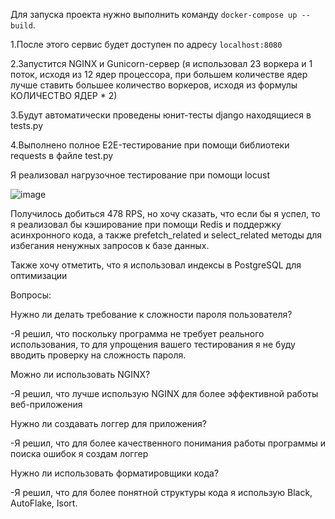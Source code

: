 Для запуска проекта нужно выполнить команду `docker-compose up --build`.



1.После этого сервис будет доступен по адресу `localhost:8080` 

2.Запустится NGINX и Gunicorn-сервер (я использовал 23 воркера и 1 поток, исходя из 12 ядер процессора, при большем количестве ядер лучше ставить большее количество воркеров, исходя из формулы КОЛИЧЕСТВО ЯДЕР * 2)

3.Будут автоматически проведены юнит-тесты django находящиеся в tests.py

4.Выполнено полное E2E-тестирование при помощи библиотеки requests в файле test.py

Я реализовал нагрузочное тестирование при помощи locust

![image](https://github.com/user-attachments/assets/94897395-7b42-48c7-86e3-efcf74ea9622)

Получилось добиться 478 RPS, но хочу сказать, что если бы я успел, то я реализовал бы кэширование при помощи Redis и поддержку асинхронного кода, а также prefetch_related и select_related методы для избегания ненужных запросов к базе данных.

Также хочу отметить, что я использовал индексы в PostgreSQL для оптимизации

Вопросы:

Нужно ли делать требование к сложности пароля пользователя?

-Я решил, что поскольку программа не требует реального использования, то для упрощения вашего тестирования я не буду вводить проверку на сложность пароля.

Можно ли использовать NGINX?

-Я решил, что лучше использую NGINX для более эффективной работы веб-приложения

Нужно ли создавать логгер для приложения?

-Я решил, что для более качественного понимания работы программы и поиска ошибок я создам логгер

Нужно ли использовать форматировщики кода?

-Я решил, что для более понятной структуры кода я использую Black, AutoFlake, Isort.
